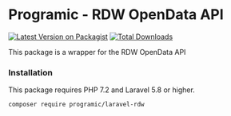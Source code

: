 # Programic - RDW OpenData API

[![Latest Version on Packagist](https://img.shields.io/packagist/v/programichq/laravel-rdw.svg?style=flat-square)](https://packagist.org/packages/programichq/laravel-rdw)
[![Total Downloads](https://img.shields.io/packagist/dt/programichq/laravel-rdw.svg?style=flat-square)](https://packagist.org/packages/programichq/laravel-rdw)

This package is a wrapper for the RDW OpenData API

### Installation
This package requires PHP 7.2 and Laravel 5.8 or higher.

```
composer require programic/laravel-rdw
```
